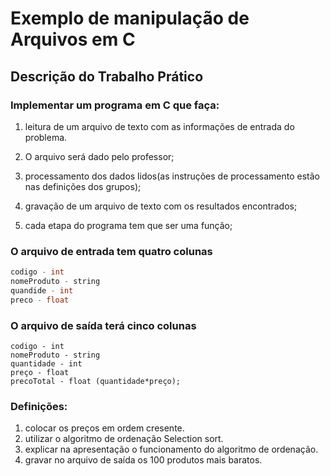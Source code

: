 # Exemplo de manipulação de Arquivos em C

## Descrição do Trabalho Prático

### Implementar um programa em C que faça:

1. leitura de um arquivo de texto com as informações de entrada do problema.
2. O arquivo será dado pelo professor;
   
3. processamento dos dados lidos(as instruções de processamento estão nas definições dos grupos);
   
4. gravação de um arquivo de texto com os resultados encontrados;


5. cada etapa do programa tem que ser uma função;


### O arquivo de entrada tem quatro colunas
```c
codigo - int
nomeProduto - string
quandide - int
preco - float
```


### O arquivo de saída terá cinco colunas
```
codigo - int
nomeProduto - string
quantidade - int
preço - float
precoTotal - float (quantidade*preço);
```


### Definições:

  1. colocar os preços em ordem cresente.
  2. utilizar o algoritmo de ordenação Selection sort.
  3. explicar na apresentação o funcionamento do algoritmo de ordenação.   
  4. gravar no arquivo de saída os 100 produtos mais baratos.